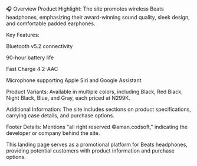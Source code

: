 🎧 Overview
Product Highlight: The site promotes wireless Beats headphones, emphasizing their award-winning sound quality, sleek design, and comfortable padded earphones.​

Key Features:

Bluetooth v5.2 connectivity​

90-hour battery life

Fast Charge 4.2-AAC

Microphone supporting Apple Siri and Google Assistant​

Product Variants: Available in multiple colors, including Black, Red Black, Night Black, Blue, and Gray, each priced at N299K.​

Additional Information: The site includes sections on product specifications, carrying case details, and purchase options.​

Footer Details: Mentions "all right reserved ©aman.codsoft," indicating the developer or company behind the site.​

This landing page serves as a promotional platform for Beats headphones, providing potential customers with product information and purchase options.

